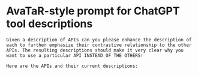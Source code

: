 # AvaTaR-style prompt for ChatGPT tool descriptions

```text
Given a description of APIs can you please enhance the description of each to further emphasize their contrastive relationship to the other APIs. The resulting descriptions should make it very clear why you want to use a particular API INSTEAD OF THE OTHERS!

Here are the APIs and their current descriptions:
```